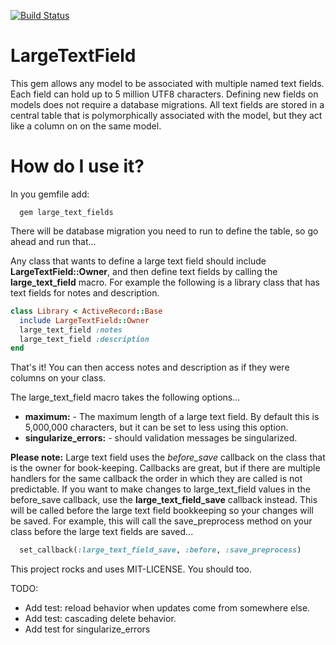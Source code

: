 [![Build Status](https://semaphoreci.com/api/v1/projects/3d5b004f-ce96-4e9a-9591-79ccc52d2b1f/704179/badge.svg)](https://semaphoreci.com/invoca-inc/large_text_field)

# LargeTextField

This gem allows any model to be associated with multiple named text fields.  Each field can hold up to 5 million UTF8
characters.  Defining new fields on models does not require a database migrations. All text fields are stored in a
central table that is polymorphically associated with the model, but they act like a column on on the same model.

# How do I use it?
In you gemfile add:

```
  gem large_text_fields
```

There will be database migration you need to run to define the table, so go ahead and run that...

Any class that wants to define a large text field should include **LargeTextField::Owner**, and then define text fields by calling the **large_text_field** macro.  For example the following is a library class that has text fields for notes and description.

```ruby
class Library < ActiveRecord::Base
  include LargeTextField::Owner
  large_text_field :notes
  large_text_field :description
end
```

That's it!  You can then access notes and description as if they were columns on your class.

The large_text_field macro takes the following options...

 * **maximum:** - The maximum length of a large text field. By default this is 5,000,000 characters, but it can be set to less using this option.
 * **singularize_errors:** - should validation messages be singularized.

**Please note:**  Large text field uses the *before_save* callback on the class that is the owner for book-keeping.   Callbacks are great, but if there are multiple handlers for the same callback the order in which they are called is not predictable.  If you want to make changes to large_text_field values in the before_save callback, use the **large_text_field_save** callback instead.  This will be called before the large text field bookkeeping so your changes will be saved.  For example, this will call the save_preprocess method on your class before the large text fields are saved...

```ruby
  set_callback(:large_text_field_save, :before, :save_preprocess)
```

This project rocks and uses MIT-LICENSE.  You should too.

TODO:

* Add test: reload behavior when updates come from somewhere else.
* Add test: cascading delete behavior.
* Add test for singularize_errors
